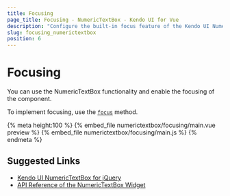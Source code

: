 ```yaml
---
title: Focusing
page_title: Focusing - NumericTextBox - Kendo UI for Vue
description: "Configure the built-in focus feature of the Kendo UI NumericTextBox wrapper for Vue."
slug: focusing_numerictextbox
position: 6
---
```


# Focusing

You can use the NumericTextBox functionality and enable the focusing of the component.

To implement focusing, use the [`focus`](https://docs.telerik.com/kendo-ui/api/javascript/ui/numerictextbox#methods-focus) method.

{% meta height:100 %}
{% embed_file numerictextbox/focusing/main.vue preview %}
{% embed_file numerictextbox/focusing/main.js %}
{% endmeta %}

## Suggested Links

* [Kendo UI NumericTextBox for jQuery](https://docs.telerik.com/kendo-ui/controls/editors/numerictextbox/overview)
* [API Reference of the NumericTextBox Widget](https://docs.telerik.com/kendo-ui/api/javascript/ui/numerictextbox)
